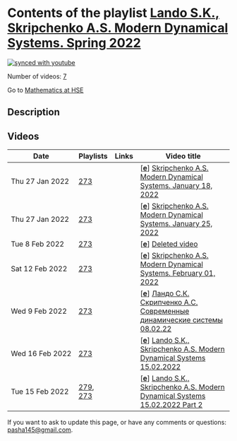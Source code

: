 # Contents of the playlist [Lando S.K., Skripchenko A.S. Modern Dynamical Systems. Spring 2022](https://www.youtube.com/playlist?list=PLq3E5oubNNoCQ07H5dAKbzn8nn2RiVy3l)

[![synced with youtube](https://img.shields.io/github/last-commit/mathphysschool/mathphysschool.github.io/autoupdate1?label=synced%20with%20youtube)](https://github.com/mathphysschool/mathphysschool.github.io/commits/autoupdate1)

Number of videos: [7](#videos)

Go to [Mathematics at HSE](../README.md)

## Description



## Videos

|Date|Playlists|Links|Video title|
|---|---|---|---|
| Thu&nbsp;27&nbsp;Jan&nbsp;2022 | [273](../playlists/273 "Lando S.K., Skripchenko A.S. Modern Dynamical Systems. Spring 2022") |  | [[**e**](https://studio.youtube.com/video/GYXkiuuiH9s/edit "Edit")] [Skripchenko A.S. Modern Dynamical Systems. January 18, 2022](https://www.youtube.com/watch?v=GYXkiuuiH9s&list=PLq3E5oubNNoCQ07H5dAKbzn8nn2RiVy3l) |
| Thu&nbsp;27&nbsp;Jan&nbsp;2022 | [273](../playlists/273 "Lando S.K., Skripchenko A.S. Modern Dynamical Systems. Spring 2022") |  | [[**e**](https://studio.youtube.com/video/uMrb_PN_jNg/edit "Edit")] [Skripchenko A.S. Modern Dynamical Systems. January 25, 2022](https://www.youtube.com/watch?v=uMrb_PN_jNg&list=PLq3E5oubNNoCQ07H5dAKbzn8nn2RiVy3l) |
| Tue&nbsp;8&nbsp;Feb&nbsp;2022 | [273](../playlists/273 "Lando S.K., Skripchenko A.S. Modern Dynamical Systems. Spring 2022") |  | [[**e**](https://studio.youtube.com/video/O9ajbfuXclk/edit "Edit")] [Deleted video](https://www.youtube.com/watch?v=O9ajbfuXclk&list=PLq3E5oubNNoCQ07H5dAKbzn8nn2RiVy3l "This video is unavailable.") |
| Sat&nbsp;12&nbsp;Feb&nbsp;2022 | [273](../playlists/273 "Lando S.K., Skripchenko A.S. Modern Dynamical Systems. Spring 2022") |  | [[**e**](https://studio.youtube.com/video/1gd640H46JY/edit "Edit")] [Skripchenko A.S. Modern Dynamical Systems. February 01, 2022](https://www.youtube.com/watch?v=1gd640H46JY&list=PLq3E5oubNNoCQ07H5dAKbzn8nn2RiVy3l) |
| Wed&nbsp;9&nbsp;Feb&nbsp;2022 | [273](../playlists/273 "Lando S.K., Skripchenko A.S. Modern Dynamical Systems. Spring 2022") |  | [[**e**](https://studio.youtube.com/video/9sWapv1jtUo/edit "Edit")] [Ландо С.К. Скрипченко А.С. Современные динамические системы 08.02.22](https://www.youtube.com/watch?v=9sWapv1jtUo&list=PLq3E5oubNNoCQ07H5dAKbzn8nn2RiVy3l) |
| Wed&nbsp;16&nbsp;Feb&nbsp;2022 | [273](../playlists/273 "Lando S.K., Skripchenko A.S. Modern Dynamical Systems. Spring 2022") |  | [[**e**](https://studio.youtube.com/video/4JXetBfnimc/edit "Edit")] [Lando S.K., Skripchenko A.S. Modern Dynamical Systems  15.02.2022](https://www.youtube.com/watch?v=4JXetBfnimc&list=PLq3E5oubNNoCQ07H5dAKbzn8nn2RiVy3l) |
| Tue&nbsp;15&nbsp;Feb&nbsp;2022 | [279](../playlists/279 "Ландо С.К. Скрипченко А.С. Современные динамические системы 2022"), [273](../playlists/273 "Lando S.K., Skripchenko A.S. Modern Dynamical Systems. Spring 2022") |  | [[**e**](https://studio.youtube.com/video/fxQErZPpfSU/edit "Edit")] [Lando S.K., Skripchenko A.S. Modern Dynamical Systems 15.02.2022 Part 2](https://www.youtube.com/watch?v=fxQErZPpfSU&list=PLq3E5oubNNoCQ07H5dAKbzn8nn2RiVy3l) |


 If you want to ask to update this page, or have any comments or questions: <pasha145@gmail.com>.